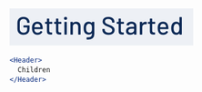 <div class="examples">
  <div class="example">
    <a href="public/images/components/Header/1.png">
      <img src="public/images/components/Header/1.png" alt="Header 1" />
    </a>
  </div>
</div>

```jsx
<Header>
  Children
</Header>
```
